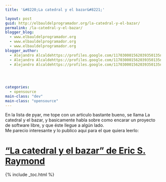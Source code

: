 ```yaml
---
title: '&#8220;La catedral y el bazar&#8221;'

layout: post
guid: http://elbauldelprogramador.org/la-catedral-y-el-bazar/
permalink: /la-catedral-y-el-bazar/
blogger_blog:
  - www.elbauldelprogramador.org
  - www.elbauldelprogramador.org
  - www.elbauldelprogramador.org
blogger_author:
  - Alejandro Alcaldehttps://profiles.google.com/117030001562039350135noreply@blogger.com
  - Alejandro Alcaldehttps://profiles.google.com/117030001562039350135noreply@blogger.com
  - Alejandro Alcaldehttps://profiles.google.com/117030001562039350135noreply@blogger.com

  
  
  
categories:
  - opensource
main-class: "dev"
main-class: "opensource"
---
```

En la lista de pyar, me tope con un articulo bastante bueno, se llama La catedral y el bazar, y basicamente habla sobre como encarar un proyecto de software libre, y que éste llegue a algún lado.  
Me parecio interesante y lo publico aqui para el que quiera leerlo:

# <a href="http://www.sindominio.net/biblioweb-old/telematica/catedral.html" target="_blank">&#8220;La catedral y el bazar&#8221; de Eric S. Raymond</a>



{% include _toc.html %}
